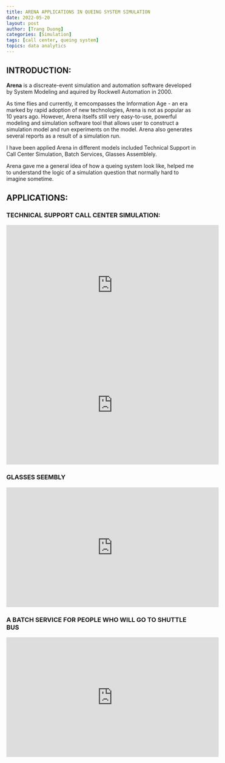 ```yaml
---
title: ARENA APPLICATIONS IN QUEING SYSTEM SIMULATION
date: 2022-05-20
layout: post
author: [Trang Duong]
categories: [Simulation]
tags: [call center, queing system]
topics: data analytics
---
```


## INTRODUCTION:
**Arena** is a discreate-event simulation and automation software developed by System Modeling and aquired by Rockwell Automation in 2000.

As time flies and currently, it emcompasses the Information Age - an era marked by rapid adoption of new technologies, Arena is not as popular as 10 years ago. However, Arena itselfs still very easy-to-use, powerful modeling and simulation software tool that allows user to construct a simulation model and run experiments on the model. Arena also generates several reports as a result of a simulation run.

I have been applied Arena in different models included Technical Support in Call Center Simulation, Batch Services, Glasses Assemblely.

Arena gave me  a general idea of how a queing system look like, helped me to understand the logic of a simulation question that normally hard to imagine sometime.

## APPLICATIONS:
<html>
<body>

### TECHNICAL SUPPORT CALL CENTER SIMULATION:

<iframe width="560" height="315" src="https://www.youtube.com/embed/0px6bQw_Y-4" title="YouTube video player" frameborder="0" allow="accelerometer; autoplay; clipboard-write; encrypted-media; gyroscope; picture-in-picture" allowfullscreen></iframe>

<iframe width="560" height="315" src="https://www.youtube.com/embed/XN7vQMppY-s" title="YouTube video player" frameborder="0" allow="accelerometer; autoplay; clipboard-write; encrypted-media; gyroscope; picture-in-picture" allowfullscreen></iframe>

### GLASSES SEEMBLY

<iframe width="560" height="315" src="https://www.youtube.com/embed/peHltz8L-78" title="YouTube video player" frameborder="0" allow="accelerometer; autoplay; clipboard-write; encrypted-media; gyroscope; picture-in-picture" allowfullscreen></iframe>

### A BATCH SERVICE FOR PEOPLE WHO WILL GO TO SHUTTLE BUS

<iframe width="560" height="315" src="https://www.youtube.com/embed/e3ruNl9s9uw" title="YouTube video player" frameborder="0" allow="accelerometer; autoplay; clipboard-write; encrypted-media; gyroscope; picture-in-picture" allowfullscreen></iframe>

<html>
<body>
